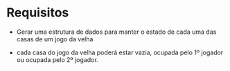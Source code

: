 # Requisitos

* Gerar uma estrutura de dados para manter o estado de cada uma das casas
de um jogo da velha

* cada casa do jogo da velha poderá estar vazia, ocupada pelo 1º jogador ou 
ocupada pelo 2º jogador.